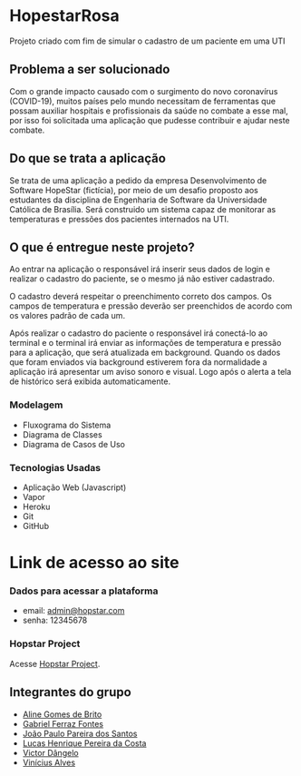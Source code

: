 # HopestarRosa
Projeto criado com fim de simular o cadastro de um paciente em uma UTI

## Problema a ser solucionado

Com o grande impacto causado com o surgimento do novo coronavírus (COVID-19), muitos países pelo mundo necessitam de ferramentas que possam auxiliar hospitais e profissionais da saúde no combate a esse mal, por isso foi solicitada uma aplicação que pudesse contribuir e ajudar neste combate.

## Do que se trata a aplicação

Se trata de uma aplicação a pedido da empresa Desenvolvimento de Software HopeStar (fictícia), por meio de um desafio proposto aos estudantes da disciplina de Engenharia de Software da Universidade Católica de Brasília. Será construido um sistema capaz de monitorar as temperaturas e pressões dos pacientes internados na UTI. 

## O que é entregue neste projeto?

Ao entrar na aplicação o responsável irá inserir seus dados de login e realizar o cadastro do paciente, se o mesmo já não estiver cadastrado. 

O cadastro deverá respeitar o preenchimento correto dos campos. Os campos de temperatura e pressão deverão ser preenchidos de acordo com os valores padrão de cada um.

Após realizar o cadastro do paciente o responsável irá conectá-lo ao terminal e o terminal irá enviar as informações de temperatura e pressão para a aplicação, que será atualizada em background. 
Quando os dados que foram enviados via background estiverem fora da normalidade a aplicação irá apresentar um aviso sonoro e visual.
Logo após o alerta a tela de histórico será exibida automaticamente.

### Modelagem
- Fluxograma do Sistema
- Diagrama de Classes
- Diagrama de Casos de Uso

### Tecnologias Usadas
- Aplicação Web (Javascript)
- Vapor
- Heroku
- Git
- GitHub


# Link de acesso ao site
### Dados para acessar a plataforma
- email: admin@hopstar.com
- senha: 12345678

### Hopstar Project
Acesse [Hopstar Project](https://jppsantos.github.io/HopestarRosa/html/).

## Integrantes do grupo
- [Aline Gomes de Brito](https://github.com/gomesalineagb)
- [Gabriel Ferraz Fontes](https://github.com/FerrazFerrara)
- [João Paulo Pareira dos Santos](https://github.com/jppsantos)
- [Lucas Henrique Pereira da Costa](https://github.com/lhcosta)
- [Victor Dângelo](https://github.com/TerrasterD)
- [Vinícius Alves](https://github.com/vinancius)
